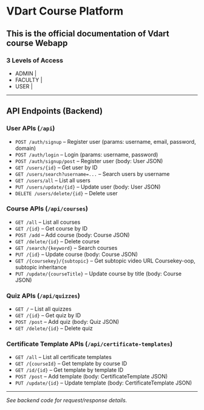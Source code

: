 # VDart Course Platform 

## This is the official documentation of Vdart course Webapp
### 3 Levels of Access
- ADMIN |
- FACULTY |
- USER   |

---

## API Endpoints (Backend)

### User APIs (`/api`)
- `POST /auth/signup` – Register user (params: username, email, password, domain)
- `POST /auth/login` – Login (params: username, password)
- `POST /auth/signup/post` – Register user (body: User JSON)
- `GET /users/{id}` – Get user by ID
- `GET /users/search?username=...` – Search users by username
- `GET /users/all` – List all users
- `PUT /users/update/{id}` – Update user (body: User JSON)
- `DELETE /users/delete/{id}` – Delete user

### Course APIs (`/api/courses`)
- `GET /all` – List all courses
- `GET /{id}` – Get course by ID
- `POST /add` – Add course (body: Course JSON)
- `GET /delete/{id}` – Delete course
- `GET /search/{keyword}` – Search courses
- `PUT /{id}` – Update course (body: Course JSON)
- `GET /{coursekey}/{subtopic}` – Get subtopic video URL Coursekey-oop, subtopic inheritance
- `PUT /update/{courseTitle}` – Update course by title (body: Course JSON)

### Quiz APIs (`/api/quizzes`)
- `GET /` – List all quizzes
- `GET /{id}` – Get quiz by ID
- `POST /post` – Add quiz (body: Quiz JSON)
- `GET /delete/{id}` – Delete quiz

### Certificate Template APIs (`/api/certificate-templates`)
- `GET /all` – List all certificate templates
- `GET /{courseId}` – Get template by course ID
- `GET /id/{id}` – Get template by template ID
- `POST /post` – Add template (body: CertificateTemplate JSON)
- `PUT /update/{id}` – Update template (body: CertificateTemplate JSON)

---

_See backend code for request/response details._

